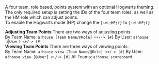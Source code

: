 A four team, role based, points system with an optional Hogwarts theming. 
<br> 
The only required setup is setting the IDs of the four team roles, as well as the HM role which can adjust points.
<br> 
To enable the Hogwarts mode (HP) change the `{set;HP;f}` to `{set;HP;t}`

**Adjusting Team Points**
There are two ways of adjusting points.
<br> 
By Team Name:
`a!house [Team Name/@Role] <+/-> [#]`
By User:
`a!house [@User] <+/-> [#]`
<br> 
**Viewing Team Points**
There are three ways of viewing points.
<br> 
By Team Name:
`a!house view [Team Name/@Role] <+/-> [#]`
By User:
`a!house view [@User] <+/-> [#]`
All Teams:
`a!house scoreboard`